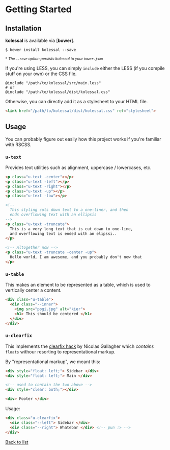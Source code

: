 # Getting Started

## Installation

**kolessal** is available via [**bower**].

```
$ bower install kolessal --save
```

<small>\* *The `--save` option persists kolessal to your `bower.json`*</small>

If you're using LESS, you can simply `include` either the LESS (if you compile stuff on your own) or the CSS file.

```less
@include "/path/to/kolessal/src/main.less"
# or
@include "/path/to/kolessal/dist/kolessal.css"
```

Otherwise, you can directly add it as a stylesheet to your HTML file.

```html
<link href="/path/to/kolessal/dist/kolessal.css" ref="stylesheet">
```

## Usage

You can probably figure out easily how this project works if you're familiar with RSCSS.

### `u-text`

Provides text utilities such as alignment, uppercase / lowercases, etc.

```html
<p class="u-text -center"></p>
<p class="u-text -left"></p>
<p class="u-text -right"></p>
<p class="u-text -up"></p>
<p class="u-text -low"></p>

<!--
  This styling cuts down text to a one-liner, and then
  ends overflowing text with an ellipsis
-->
<p class="u-text -truncate">
  This is a very long text that is cut down to one-line,
  and overflowing text is ended with an elipssi..
</p>

<!-- Altogether now -->
<p class="u-text -truncate -center -up">
  Hello world, I am awesome, and you probably don't now that
</p>
```

### `u-table`

This makes an element to be represented as a table, which is used to vertically center a content.

```html
<div class="u-table">
  <div class="--inner">
    <img src="pogi.jpg" alt="kier">
    <h1> This should be centered </h1>
  </div>
</div>
```

### `u-clearfix`

This implements the [clearfix hack](http://nicolasgallagher.com/micro-clearfix-hack/) by Nicolas Gallagher which *contains* `floats` withour resorting to representational markup.

By "representational markup", we meant this:

```html
<div style="float: left;"> Sidebar </div>
<div style="float: left;"> Main </div>

<!-- used to contain the two above -->
<div style="clear: both;"></div>

<div> Footer </div>
```

Usage:

```html
<div class="u-clearfix">
  <div class="--left"> Sidebar </div>
  <div class="--right"> Whatebar </div> <!-- pun :> -->
</div>
```

[Back to list](../readme.md#contents)
